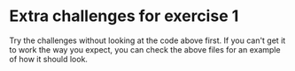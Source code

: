 # Extra challenges for exercise 1

Try the challenges without looking at the code above first. If you can't get it to work the way you expect, you can check the above files for an example of how it should look.
